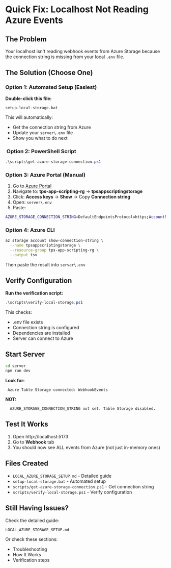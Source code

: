 #  Quick Fix: Localhost Not Reading Azure Events

## The Problem
Your localhost isn't reading webhook events from Azure Storage because the connection string is missing from your local `.env` file.

## The Solution (Choose One)

###  Option 1: Automated Setup (Easiest)

**Double-click this file:**
```
setup-local-storage.bat
```

This will automatically:
- Get the connection string from Azure
- Update your `server\.env` file
- Show you what to do next

### ️ Option 2: PowerShell Script

```powershell
.\scripts\get-azure-storage-connection.ps1
```

###  Option 3: Azure Portal (Manual)

1. Go to [Azure Portal](https://portal.azure.com)
2. Navigate to: **tps-app-scripting-rg** → **tpsappscriptingstorage**
3. Click: **Access keys** → **Show** → Copy **Connection string**
4. Open: `server\.env`
5. Paste:
```bash
AZURE_STORAGE_CONNECTION_STRING=DefaultEndpointsProtocol=https;AccountName=tpsappscriptingstorage;AccountKey=...;EndpointSuffix=core.windows.net
```

###  Option 4: Azure CLI

```bash
az storage account show-connection-string \
  --name tpsappscriptingstorage \
  --resource-group tps-app-scripting-rg \
  --output tsv
```

Then paste the result into `server\.env`

## Verify Configuration

**Run the verification script:**
```powershell
.\scripts\verify-local-storage.ps1
```

This checks:
-  .env file exists
-  Connection string is configured
-  Dependencies are installed
-  Server can connect to Azure

## Start Server

```bash
cd server
npm run dev
```

**Look for:**
```
 Azure Table Storage connected: WebhookEvents
```

**NOT:**
```
️  AZURE_STORAGE_CONNECTION_STRING not set. Table Storage disabled.
```

## Test It Works

1. Open http://localhost:5173
2. Go to **Webhook** tab
3. You should now see ALL events from Azure (not just in-memory ones)

## Files Created

-  `LOCAL_AZURE_STORAGE_SETUP.md` - Detailed guide
-  `setup-local-storage.bat` - Automated setup
-  `scripts/get-azure-storage-connection.ps1` - Get connection string
-  `scripts/verify-local-storage.ps1` - Verify configuration

## Still Having Issues?

Check the detailed guide:
```
LOCAL_AZURE_STORAGE_SETUP.md
```

Or check these sections:
- Troubleshooting
- How It Works
- Verification steps
